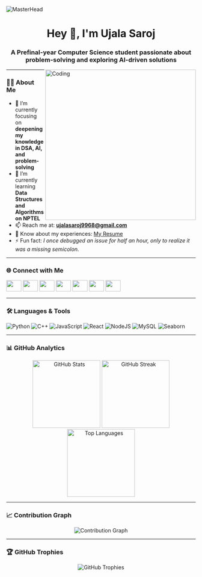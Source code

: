![MasterHead](https://user-images.githubusercontent.com/95478989/198955082-6e78ebb5-e1e4-49f9-8d32-6e5af3984dcd.gif)

<h1 align="center">Hey 👋, I'm Ujala Saroj</h1>
<h3 align="center">A Prefinal-year Computer Science student passionate about problem-solving and exploring AI-driven solutions</h3>

<img align="right" alt="Coding" width="400" src="https://camo.githubusercontent.com/3753b18a8c7b146e3e7b6d587ee6f72feb44ca788524c36a088659e180ef9c42/68747470733a2f2f63646e612e61727473746174696f6e2e636f6d2f702f6173736574732f696d616765732f696d616765732f3034322f3633312f3238362f6f726967696e616c2f627279616e2d726f6472696775657a2d62656c6368696269612d312d726967687473706565642e6769663f31363335303337353632">

---

### 👩‍💻 About Me  
- 🔭 I’m currently focusing on **deepening my knowledge in DSA, AI, and problem-solving**  
- 🌱 I’m currently learning **Data Structures and Algorithms on NPTEL**  
- 📫 Reach me at: **ujalasaroj9968@gmail.com**  
- 📄 Know about my experiences: [My Resume](https://drive.google.com/file/d/1JygmDeB4xKC0efUDEh1hwgO_9xHF73CZ/view?usp=drivesdk)  
- ⚡ Fun fact: *I once debugged an issue for half an hour, only to realize it was a missing semicolon.*  

---

### 🌐 Connect with Me  
<p align="left">
<a href="https://twitter.com/ujalasaroj9968" target="blank"><img src="https://raw.githubusercontent.com/rahuldkjain/github-profile-readme-generator/master/src/images/icons/Social/twitter.svg" height="30" width="40" /></a>
<a href="https://linkedin.com/in/ujala-saroj-9968s" target="blank"><img src="https://raw.githubusercontent.com/rahuldkjain/github-profile-readme-generator/master/src/images/icons/Social/linked-in-alt.svg" height="30" width="40" /></a>
<a href="https://kaggle.com/ujala9968" target="blank"><img src="https://raw.githubusercontent.com/rahuldkjain/github-profile-readme-generator/master/src/images/icons/Social/kaggle.svg" height="30" width="40" /></a>
<a href="https://instagram.com/iujalaaaaaa_" target="blank"><img src="https://raw.githubusercontent.com/rahuldkjain/github-profile-readme-generator/master/src/images/icons/Social/instagram.svg" height="30" width="40" /></a>
<a href="https://www.hackerrank.com/ujalasaroj9968" target="blank"><img src="https://raw.githubusercontent.com/rahuldkjain/github-profile-readme-generator/master/src/images/icons/Social/hackerrank.svg" height="30" width="40" /></a>
<a href="https://www.leetcode.com/mips_2303491530120" target="blank"><img src="https://raw.githubusercontent.com/rahuldkjain/github-profile-readme-generator/master/src/images/icons/Social/leet-code.svg" height="30" width="40" /></a>
<a href="https://auth.geeksforgeeks.org/user/ujalasar37yv" target="blank"><img src="https://raw.githubusercontent.com/rahuldkjain/github-profile-readme-generator/master/src/images/icons/Social/geeks-for-geeks.svg" height="30" width="40" /></a>
</p>

---

### 🛠️ Languages & Tools  
![Python](https://img.shields.io/badge/Python-3776AB?style=for-the-badge&logo=python&logoColor=white)
![C++](https://img.shields.io/badge/C++-00599C?style=for-the-badge&logo=cplusplus&logoColor=white)
![JavaScript](https://img.shields.io/badge/JavaScript-F7DF1E?style=for-the-badge&logo=javascript&logoColor=black)
![React](https://img.shields.io/badge/React-20232A?style=for-the-badge&logo=react&logoColor=61DAFB)
![NodeJS](https://img.shields.io/badge/Node.js-43853D?style=for-the-badge&logo=node.js&logoColor=white)
![MySQL](https://img.shields.io/badge/MySQL-005C84?style=for-the-badge&logo=mysql&logoColor=white)
![Seaborn](https://img.shields.io/badge/Seaborn-009688?style=for-the-badge&logo=python&logoColor=white)

---

### 📊 GitHub Analytics  
<div align="center">

<img src="https://github-readme-stats.vercel.app/api?username=ujala9968&show_icons=true&theme=radical" height="180px" alt="GitHub Stats"/>  
<img src="https://github-readme-streak-stats.herokuapp.com/?user=ujala9968&theme=radical" height="180px" alt="GitHub Streak"/>  
<img src="https://github-readme-stats.vercel.app/api/top-langs/?username=ujala9968&layout=compact&theme=radical" height="180px" alt="Top Languages"/>  

</div>

---

### 📈 Contribution Graph  
<p align="center">
  <img src="https://github-readme-activity-graph.vercel.app/graph?username=ujala9968&theme=github-dark" alt="Contribution Graph" />
</p>

---

### 🏆 GitHub Trophies  
<p align="center">
  <img src="https://github-profile-trophy.vercel.app/?username=ujala9968&theme=radical&margin-w=15&margin-h=15&column=6" alt="GitHub Trophies"/>
</p>









